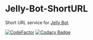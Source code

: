 # Jelly-Bot-ShortURL
Short URL service for [Jelly Bot].

[Jelly Bot]: https://github.com/RxJellyBot/Jelly-Bot

[![CodeFactor](https://www.codefactor.io/repository/github/rxjellybot/jelly-bot-shorturl/badge)](https://www.codefactor.io/repository/github/rxjellybot/jelly-bot-shorturl)
[![Codacy Badge](https://app.codacy.com/project/badge/Grade/2eba802d5c3b4e649db818fa6c2f37a4)](https://www.codacy.com/gh/RxJellyBot/Jelly-Bot-ShortURL)
